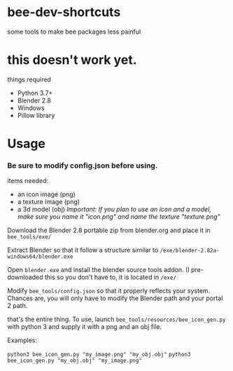 # bee-dev-shortcuts
some tools to make bee packages less painful

# this doesn't work yet.

things required
- Python 3.7+
- Blender 2.8
- Windows
- Pillow library

# Usage
### Be sure to modify config.json before using.
items needed:
- an icon image (png)
- a texture image (png)
- a 3d model (obj)
*Important: If you plan to use an icon and a model, make sure you name it "icon.png" and name the texture "texture.png"*

Download the Blender 2.8 portable zip from blender.org and place it in `bee_tools/exe/`

Extract Blender so that it follow a structure similar to `/exe/blender-2.82a-windows64/blender.exe`

Open `blender.exe` and install the blender source tools addon. (I pre-downloaded this so you don't have to, it is located in `/exe/`

Modify `bee_tools/config.json` so that it properly reflects your system. Chances are, you will only have to modify the Blender path and your portal 2 path.

that's the entire thing. To use, launch `bee_tools/resources/bee_icon_gen.py` with python 3 and supply it with a png and an obj file.

Examples:

`python3 bee_icon_gen.py "my_image.png" "my_obj.obj"`
`python3 bee_icon_gen.py "my_obj.obj" "my_image.png"`

